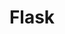 ---
title: "Flask"
layout: category
permalink: /categories/flask/
author_profile: true
taxonomy: Flask
sidebar:
  nav: "categories"
---